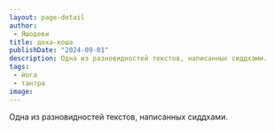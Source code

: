```yaml
---
layout: page-detail
author:
 - Яшодеви
title: доха-коша
publishDate: "2024-09-01"
description: Одна из разновидностей текстов, написанных сиддхами.
tags:
 - йога
 - тантра
image: 
---
```


Одна из разновидностей текстов, написанных сиддхами.

